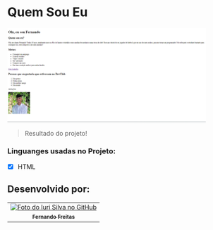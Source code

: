 # Quem Sou Eu
 


<img src="./assets/quemsoueu.png" width="450px"  alt="exemplo imagem">

> Resultado do projeto!

### Linguanges usadas no Projeto:

- [x] HTML






## Desenvolvido por:



<table>
  <tr>
    <td align="center">
      <a href="#">
        <img src="https://avatars.githubusercontent.com/u/101847876?s=400&u=dcfec5a2fe201fc639faa0390595dd4ef6cf634b&v=4" width="150px;" alt="Foto do Iuri Silva no GitHub"/><br>
        <sub>
          <b>Fernando Freitas</b>
        </sub>
      </a>
    </td>
   </tr>
</table>

